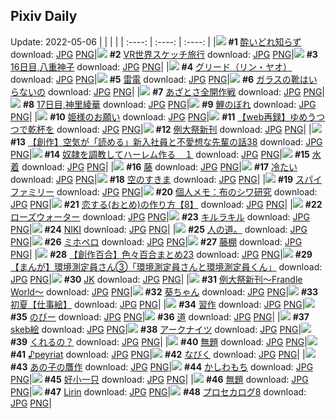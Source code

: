 ## Pixiv Daily
Update: 2022-05-06
|      |      |      |
| :----: | :----: | :----: |
|![](https://pixiv.microyu.workers.dev/c/240x480/img-master/img/2022/05/04/00/24/17/98083210_p0_master1200.jpg) **#1** [酔いどれ知らず](https://www.pixiv.net/artworks/98083210) download: [JPG](https://pixiv.microyu.workers.dev/img-original/img/2022/05/04/00/24/17/98083210_p0.jpg) [PNG](https://pixiv.microyu.workers.dev/img-original/img/2022/05/04/00/24/17/98083210_p0.png)|![](https://pixiv.microyu.workers.dev/c/240x480/img-master/img/2022/05/04/00/00/13/98082262_p0_master1200.jpg) **#2** [VR世界スケッチ旅行](https://www.pixiv.net/artworks/98082262) download: [JPG](https://pixiv.microyu.workers.dev/img-original/img/2022/05/04/00/00/13/98082262_p0.jpg) [PNG](https://pixiv.microyu.workers.dev/img-original/img/2022/05/04/00/00/13/98082262_p0.png)|![](https://pixiv.microyu.workers.dev/c/240x480/img-master/img/2022/05/04/00/00/12/98082246_p0_master1200.jpg) **#3** [16日目,八重神子](https://www.pixiv.net/artworks/98082246) download: [JPG](https://pixiv.microyu.workers.dev/img-original/img/2022/05/04/00/00/12/98082246_p0.jpg) [PNG](https://pixiv.microyu.workers.dev/img-original/img/2022/05/04/00/00/12/98082246_p0.png)|
|![](https://pixiv.microyu.workers.dev/c/240x480/img-master/img/2022/05/04/00/12/52/98082847_p0_master1200.jpg) **#4** [グリード（リン・ヤオ）](https://www.pixiv.net/artworks/98082847) download: [JPG](https://pixiv.microyu.workers.dev/img-original/img/2022/05/04/00/12/52/98082847_p0.jpg) [PNG](https://pixiv.microyu.workers.dev/img-original/img/2022/05/04/00/12/52/98082847_p0.png)|![](https://pixiv.microyu.workers.dev/c/240x480/img-master/img/2022/05/05/00/00/02/98107415_p0_master1200.jpg) **#5** [雷電](https://www.pixiv.net/artworks/98107415) download: [JPG](https://pixiv.microyu.workers.dev/img-original/img/2022/05/05/00/00/02/98107415_p0.jpg) [PNG](https://pixiv.microyu.workers.dev/img-original/img/2022/05/05/00/00/02/98107415_p0.png)|![](https://pixiv.microyu.workers.dev/c/240x480/img-master/img/2022/05/04/19/00/03/98099160_p0_master1200.jpg) **#6** [ガラスの靴はいらないの](https://www.pixiv.net/artworks/98099160) download: [JPG](https://pixiv.microyu.workers.dev/img-original/img/2022/05/04/19/00/03/98099160_p0.jpg) [PNG](https://pixiv.microyu.workers.dev/img-original/img/2022/05/04/19/00/03/98099160_p0.png)|
|![](https://pixiv.microyu.workers.dev/c/240x480/img-master/img/2022/05/05/00/00/06/98107473_p0_master1200.jpg) **#7** [あざとさ全開作戦](https://www.pixiv.net/artworks/98107473) download: [JPG](https://pixiv.microyu.workers.dev/img-original/img/2022/05/05/00/00/06/98107473_p0.jpg) [PNG](https://pixiv.microyu.workers.dev/img-original/img/2022/05/05/00/00/06/98107473_p0.png)|![](https://pixiv.microyu.workers.dev/c/240x480/img-master/img/2022/05/05/00/00/10/98107508_p0_master1200.jpg) **#8** [17日目,神里綾華](https://www.pixiv.net/artworks/98107508) download: [JPG](https://pixiv.microyu.workers.dev/img-original/img/2022/05/05/00/00/10/98107508_p0.jpg) [PNG](https://pixiv.microyu.workers.dev/img-original/img/2022/05/05/00/00/10/98107508_p0.png)|![](https://pixiv.microyu.workers.dev/c/240x480/img-master/img/2022/05/05/07/30/00/98114259_p0_master1200.jpg) **#9** [鯉のぼれ](https://www.pixiv.net/artworks/98114259) download: [JPG](https://pixiv.microyu.workers.dev/img-original/img/2022/05/05/07/30/00/98114259_p0.jpg) [PNG](https://pixiv.microyu.workers.dev/img-original/img/2022/05/05/07/30/00/98114259_p0.png)|
|![](https://pixiv.microyu.workers.dev/c/240x480/img-master/img/2022/05/04/00/00/11/98082232_p0_master1200.jpg) **#10** [姫様のお願い](https://www.pixiv.net/artworks/98082232) download: [JPG](https://pixiv.microyu.workers.dev/img-original/img/2022/05/04/00/00/11/98082232_p0.jpg) [PNG](https://pixiv.microyu.workers.dev/img-original/img/2022/05/04/00/00/11/98082232_p0.png)|![](https://pixiv.microyu.workers.dev/c/240x480/img-master/img/2022/05/04/17/50/51/98097682_p0_master1200.jpg) **#11** [【web再録】ゆめうつつで乾杯を](https://www.pixiv.net/artworks/98097682) download: [JPG](https://pixiv.microyu.workers.dev/img-original/img/2022/05/04/17/50/51/98097682_p0.jpg) [PNG](https://pixiv.microyu.workers.dev/img-original/img/2022/05/04/17/50/51/98097682_p0.png)|![](https://pixiv.microyu.workers.dev/c/240x480/img-master/img/2022/05/04/18/41/40/98098772_p0_master1200.jpg) **#12** [例大祭新刊](https://www.pixiv.net/artworks/98098772) download: [JPG](https://pixiv.microyu.workers.dev/img-original/img/2022/05/04/18/41/40/98098772_p0.jpg) [PNG](https://pixiv.microyu.workers.dev/img-original/img/2022/05/04/18/41/40/98098772_p0.png)|
|![](https://pixiv.microyu.workers.dev/c/240x480/img-master/img/2022/05/05/18/17/11/98125180_p0_master1200.jpg) **#13** [【創作】空気が「読める」新入社員と不愛想な先輩の話38](https://www.pixiv.net/artworks/98125180) download: [JPG](https://pixiv.microyu.workers.dev/img-original/img/2022/05/05/18/17/11/98125180_p0.jpg) [PNG](https://pixiv.microyu.workers.dev/img-original/img/2022/05/05/18/17/11/98125180_p0.png)|![](https://pixiv.microyu.workers.dev/c/240x480/img-master/img/2022/05/04/01/21/12/98084601_p0_master1200.jpg) **#14** [奴隷を調教してハーレム作る　１](https://www.pixiv.net/artworks/98084601) download: [JPG](https://pixiv.microyu.workers.dev/img-original/img/2022/05/04/01/21/12/98084601_p0.jpg) [PNG](https://pixiv.microyu.workers.dev/img-original/img/2022/05/04/01/21/12/98084601_p0.png)|![](https://pixiv.microyu.workers.dev/c/240x480/img-master/img/2022/05/04/00/34/22/98083502_p0_master1200.jpg) **#15** [水着](https://www.pixiv.net/artworks/98083502) download: [JPG](https://pixiv.microyu.workers.dev/img-original/img/2022/05/04/00/34/22/98083502_p0.jpg) [PNG](https://pixiv.microyu.workers.dev/img-original/img/2022/05/04/00/34/22/98083502_p0.png)|
|![](https://pixiv.microyu.workers.dev/c/240x480/img-master/img/2022/05/05/00/10/22/98108137_p0_master1200.jpg) **#16** [藤](https://www.pixiv.net/artworks/98108137) download: [JPG](https://pixiv.microyu.workers.dev/img-original/img/2022/05/05/00/10/22/98108137_p0.jpg) [PNG](https://pixiv.microyu.workers.dev/img-original/img/2022/05/05/00/10/22/98108137_p0.png)|![](https://pixiv.microyu.workers.dev/c/240x480/img-master/img/2022/05/05/00/12/52/98108228_p0_master1200.jpg) **#17** [冷たい](https://www.pixiv.net/artworks/98108228) download: [JPG](https://pixiv.microyu.workers.dev/img-original/img/2022/05/05/00/12/52/98108228_p0.jpg) [PNG](https://pixiv.microyu.workers.dev/img-original/img/2022/05/05/00/12/52/98108228_p0.png)|![](https://pixiv.microyu.workers.dev/c/240x480/img-master/img/2022/05/04/13/21/51/98082179_p0_master1200.jpg) **#18** [空のすきま](https://www.pixiv.net/artworks/98082179) download: [JPG](https://pixiv.microyu.workers.dev/img-original/img/2022/05/04/13/21/51/98082179_p0.jpg) [PNG](https://pixiv.microyu.workers.dev/img-original/img/2022/05/04/13/21/51/98082179_p0.png)|
|![](https://pixiv.microyu.workers.dev/c/240x480/img-master/img/2022/05/05/12/00/08/98117957_p0_master1200.jpg) **#19** [スパイファミリー](https://www.pixiv.net/artworks/98117957) download: [JPG](https://pixiv.microyu.workers.dev/img-original/img/2022/05/05/12/00/08/98117957_p0.jpg) [PNG](https://pixiv.microyu.workers.dev/img-original/img/2022/05/05/12/00/08/98117957_p0.png)|![](https://pixiv.microyu.workers.dev/c/240x480/img-master/img/2022/05/05/09/00/01/98115266_p0_master1200.jpg) **#20** [個人メモ：布のシワ研究](https://www.pixiv.net/artworks/98115266) download: [JPG](https://pixiv.microyu.workers.dev/img-original/img/2022/05/05/09/00/01/98115266_p0.jpg) [PNG](https://pixiv.microyu.workers.dev/img-original/img/2022/05/05/09/00/01/98115266_p0.png)|![](https://pixiv.microyu.workers.dev/c/240x480/img-master/img/2022/05/04/12/00/07/98091708_p0_master1200.jpg) **#21** [恋する(おとめ)の作り方【8】](https://www.pixiv.net/artworks/98091708) download: [JPG](https://pixiv.microyu.workers.dev/img-original/img/2022/05/04/12/00/07/98091708_p0.jpg) [PNG](https://pixiv.microyu.workers.dev/img-original/img/2022/05/04/12/00/07/98091708_p0.png)|
|![](https://pixiv.microyu.workers.dev/c/240x480/img-master/img/2022/05/04/20/30/01/98101332_p0_master1200.jpg) **#22** [ローズウォーター](https://www.pixiv.net/artworks/98101332) download: [JPG](https://pixiv.microyu.workers.dev/img-original/img/2022/05/04/20/30/01/98101332_p0.jpg) [PNG](https://pixiv.microyu.workers.dev/img-original/img/2022/05/04/20/30/01/98101332_p0.png)|![](https://pixiv.microyu.workers.dev/c/240x480/img-master/img/2022/05/05/00/02/27/98107761_p0_master1200.jpg) **#23** [キルラキル](https://www.pixiv.net/artworks/98107761) download: [JPG](https://pixiv.microyu.workers.dev/img-original/img/2022/05/05/00/02/27/98107761_p0.jpg) [PNG](https://pixiv.microyu.workers.dev/img-original/img/2022/05/05/00/02/27/98107761_p0.png)|![](https://pixiv.microyu.workers.dev/c/240x480/img-master/img/2022/05/04/01/11/20/98084364_p0_master1200.jpg) **#24** [NIKI](https://www.pixiv.net/artworks/98084364) download: [JPG](https://pixiv.microyu.workers.dev/img-original/img/2022/05/04/01/11/20/98084364_p0.jpg) [PNG](https://pixiv.microyu.workers.dev/img-original/img/2022/05/04/01/11/20/98084364_p0.png)|
|![](https://pixiv.microyu.workers.dev/c/240x480/img-master/img/2022/05/05/07/05/01/98114035_p0_master1200.jpg) **#25** [人の道。](https://www.pixiv.net/artworks/98114035) download: [JPG](https://pixiv.microyu.workers.dev/img-original/img/2022/05/05/07/05/01/98114035_p0.jpg) [PNG](https://pixiv.microyu.workers.dev/img-original/img/2022/05/05/07/05/01/98114035_p0.png)|![](https://pixiv.microyu.workers.dev/c/240x480/img-master/img/2022/05/04/11/12/48/98090928_p0_master1200.jpg) **#26** [ミホペロ](https://www.pixiv.net/artworks/98090928) download: [JPG](https://pixiv.microyu.workers.dev/img-original/img/2022/05/04/11/12/48/98090928_p0.jpg) [PNG](https://pixiv.microyu.workers.dev/img-original/img/2022/05/04/11/12/48/98090928_p0.png)|![](https://pixiv.microyu.workers.dev/c/240x480/img-master/img/2022/05/05/00/03/35/98107819_p0_master1200.jpg) **#27** [藤棚](https://www.pixiv.net/artworks/98107819) download: [JPG](https://pixiv.microyu.workers.dev/img-original/img/2022/05/05/00/03/35/98107819_p0.jpg) [PNG](https://pixiv.microyu.workers.dev/img-original/img/2022/05/05/00/03/35/98107819_p0.png)|
|![](https://pixiv.microyu.workers.dev/c/240x480/img-master/img/2022/05/05/22/12/07/98131900_p0_master1200.jpg) **#28** [【創作百合】色々百合まとめ23](https://www.pixiv.net/artworks/98131900) download: [JPG](https://pixiv.microyu.workers.dev/img-original/img/2022/05/05/22/12/07/98131900_p0.jpg) [PNG](https://pixiv.microyu.workers.dev/img-original/img/2022/05/05/22/12/07/98131900_p0.png)|![](https://pixiv.microyu.workers.dev/c/240x480/img-master/img/2022/05/04/00/00/38/98082359_p0_master1200.jpg) **#29** [【まんが】環境測定員さん③「環境測定員さんと環境測定員くん」](https://www.pixiv.net/artworks/98082359) download: [JPG](https://pixiv.microyu.workers.dev/img-original/img/2022/05/04/00/00/38/98082359_p0.jpg) [PNG](https://pixiv.microyu.workers.dev/img-original/img/2022/05/04/00/00/38/98082359_p0.png)|![](https://pixiv.microyu.workers.dev/c/240x480/img-master/img/2022/05/04/19/47/24/98100262_p0_master1200.jpg) **#30** [JK](https://www.pixiv.net/artworks/98100262) download: [JPG](https://pixiv.microyu.workers.dev/img-original/img/2022/05/04/19/47/24/98100262_p0.jpg) [PNG](https://pixiv.microyu.workers.dev/img-original/img/2022/05/04/19/47/24/98100262_p0.png)|
|![](https://pixiv.microyu.workers.dev/c/240x480/img-master/img/2022/05/04/01/11/13/98084361_p0_master1200.jpg) **#31** [例大祭新刊〜Frandle World〜](https://www.pixiv.net/artworks/98084361) download: [JPG](https://pixiv.microyu.workers.dev/img-original/img/2022/05/04/01/11/13/98084361_p0.jpg) [PNG](https://pixiv.microyu.workers.dev/img-original/img/2022/05/04/01/11/13/98084361_p0.png)|![](https://pixiv.microyu.workers.dev/c/240x480/img-master/img/2022/05/04/22/09/19/98104146_p0_master1200.jpg) **#32** [葵ちゃん](https://www.pixiv.net/artworks/98104146) download: [JPG](https://pixiv.microyu.workers.dev/img-original/img/2022/05/04/22/09/19/98104146_p0.jpg) [PNG](https://pixiv.microyu.workers.dev/img-original/img/2022/05/04/22/09/19/98104146_p0.png)|![](https://pixiv.microyu.workers.dev/c/240x480/img-master/img/2022/05/05/00/00/44/98107658_p0_master1200.jpg) **#33** [初夏【仕事絵】](https://www.pixiv.net/artworks/98107658) download: [JPG](https://pixiv.microyu.workers.dev/img-original/img/2022/05/05/00/00/44/98107658_p0.jpg) [PNG](https://pixiv.microyu.workers.dev/img-original/img/2022/05/05/00/00/44/98107658_p0.png)|
|![](https://pixiv.microyu.workers.dev/c/240x480/img-master/img/2022/05/05/00/07/24/98107996_p0_master1200.jpg) **#34** [習作](https://www.pixiv.net/artworks/98107996) download: [JPG](https://pixiv.microyu.workers.dev/img-original/img/2022/05/05/00/07/24/98107996_p0.jpg) [PNG](https://pixiv.microyu.workers.dev/img-original/img/2022/05/05/00/07/24/98107996_p0.png)|![](https://pixiv.microyu.workers.dev/c/240x480/img-master/img/2022/05/05/00/02/34/98107768_p0_master1200.jpg) **#35** [のびー](https://www.pixiv.net/artworks/98107768) download: [JPG](https://pixiv.microyu.workers.dev/img-original/img/2022/05/05/00/02/34/98107768_p0.jpg) [PNG](https://pixiv.microyu.workers.dev/img-original/img/2022/05/05/00/02/34/98107768_p0.png)|![](https://pixiv.microyu.workers.dev/c/240x480/img-master/img/2022/05/05/00/05/26/98107907_p0_master1200.jpg) **#36** [道](https://www.pixiv.net/artworks/98107907) download: [JPG](https://pixiv.microyu.workers.dev/img-original/img/2022/05/05/00/05/26/98107907_p0.jpg) [PNG](https://pixiv.microyu.workers.dev/img-original/img/2022/05/05/00/05/26/98107907_p0.png)|
|![](https://pixiv.microyu.workers.dev/c/240x480/img-master/img/2022/05/04/22/04/11/98103993_p0_master1200.jpg) **#37** [skeb絵](https://www.pixiv.net/artworks/98103993) download: [JPG](https://pixiv.microyu.workers.dev/img-original/img/2022/05/04/22/04/11/98103993_p0.jpg) [PNG](https://pixiv.microyu.workers.dev/img-original/img/2022/05/04/22/04/11/98103993_p0.png)|![](https://pixiv.microyu.workers.dev/c/240x480/img-master/img/2022/05/04/22/19/01/98104436_p0_master1200.jpg) **#38** [アークナイツ](https://www.pixiv.net/artworks/98104436) download: [JPG](https://pixiv.microyu.workers.dev/img-original/img/2022/05/04/22/19/01/98104436_p0.jpg) [PNG](https://pixiv.microyu.workers.dev/img-original/img/2022/05/04/22/19/01/98104436_p0.png)|![](https://pixiv.microyu.workers.dev/c/240x480/img-master/img/2022/05/05/02/47/58/98111749_p0_master1200.jpg) **#39** [くれるの？](https://www.pixiv.net/artworks/98111749) download: [JPG](https://pixiv.microyu.workers.dev/img-original/img/2022/05/05/02/47/58/98111749_p0.jpg) [PNG](https://pixiv.microyu.workers.dev/img-original/img/2022/05/05/02/47/58/98111749_p0.png)|
|![](https://pixiv.microyu.workers.dev/c/240x480/img-master/img/2022/05/05/15/48/04/98121882_p0_master1200.jpg) **#40** [無題](https://www.pixiv.net/artworks/98121882) download: [JPG](https://pixiv.microyu.workers.dev/img-original/img/2022/05/05/15/48/04/98121882_p0.jpg) [PNG](https://pixiv.microyu.workers.dev/img-original/img/2022/05/05/15/48/04/98121882_p0.png)|![](https://pixiv.microyu.workers.dev/c/240x480/img-master/img/2022/05/05/02/08/13/98111089_p0_master1200.jpg) **#41** [♪peyriat](https://www.pixiv.net/artworks/98111089) download: [JPG](https://pixiv.microyu.workers.dev/img-original/img/2022/05/05/02/08/13/98111089_p0.jpg) [PNG](https://pixiv.microyu.workers.dev/img-original/img/2022/05/05/02/08/13/98111089_p0.png)|![](https://pixiv.microyu.workers.dev/c/240x480/img-master/img/2022/05/05/00/04/26/98107855_p0_master1200.jpg) **#42** [なびく](https://www.pixiv.net/artworks/98107855) download: [JPG](https://pixiv.microyu.workers.dev/img-original/img/2022/05/05/00/04/26/98107855_p0.jpg) [PNG](https://pixiv.microyu.workers.dev/img-original/img/2022/05/05/00/04/26/98107855_p0.png)|
|![](https://pixiv.microyu.workers.dev/c/240x480/img-master/img/2022/05/04/12/33/32/98092289_p0_master1200.jpg) **#43** [あの子の贋作](https://www.pixiv.net/artworks/98092289) download: [JPG](https://pixiv.microyu.workers.dev/img-original/img/2022/05/04/12/33/32/98092289_p0.jpg) [PNG](https://pixiv.microyu.workers.dev/img-original/img/2022/05/04/12/33/32/98092289_p0.png)|![](https://pixiv.microyu.workers.dev/c/240x480/img-master/img/2022/05/05/20/30/00/98128702_p0_master1200.jpg) **#44** [かしわもち](https://www.pixiv.net/artworks/98128702) download: [JPG](https://pixiv.microyu.workers.dev/img-original/img/2022/05/05/20/30/00/98128702_p0.jpg) [PNG](https://pixiv.microyu.workers.dev/img-original/img/2022/05/05/20/30/00/98128702_p0.png)|![](https://pixiv.microyu.workers.dev/c/240x480/img-master/img/2022/05/04/17/08/00/98096811_p0_master1200.jpg) **#45** [好小一只](https://www.pixiv.net/artworks/98096811) download: [JPG](https://pixiv.microyu.workers.dev/img-original/img/2022/05/04/17/08/00/98096811_p0.jpg) [PNG](https://pixiv.microyu.workers.dev/img-original/img/2022/05/04/17/08/00/98096811_p0.png)|
|![](https://pixiv.microyu.workers.dev/c/240x480/img-master/img/2022/05/05/16/23/14/98122585_p0_master1200.jpg) **#46** [無題](https://www.pixiv.net/artworks/98122585) download: [JPG](https://pixiv.microyu.workers.dev/img-original/img/2022/05/05/16/23/14/98122585_p0.jpg) [PNG](https://pixiv.microyu.workers.dev/img-original/img/2022/05/05/16/23/14/98122585_p0.png)|![](https://pixiv.microyu.workers.dev/c/240x480/img-master/img/2022/05/04/00/00/02/98082160_p0_master1200.jpg) **#47** [Lirin](https://www.pixiv.net/artworks/98082160) download: [JPG](https://pixiv.microyu.workers.dev/img-original/img/2022/05/04/00/00/02/98082160_p0.jpg) [PNG](https://pixiv.microyu.workers.dev/img-original/img/2022/05/04/00/00/02/98082160_p0.png)|![](https://pixiv.microyu.workers.dev/c/240x480/img-master/img/2022/05/05/16/10/49/98122331_p0_master1200.jpg) **#48** [プロセカログ8](https://www.pixiv.net/artworks/98122331) download: [JPG](https://pixiv.microyu.workers.dev/img-original/img/2022/05/05/16/10/49/98122331_p0.jpg) [PNG](https://pixiv.microyu.workers.dev/img-original/img/2022/05/05/16/10/49/98122331_p0.png)|
